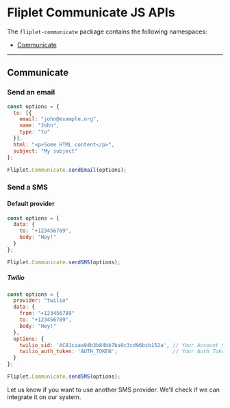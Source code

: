 # Fliplet Communicate JS APIs

The `fliplet-communicate` package contains the following namespaces:

- [Communicate](#communicate)

---

## Communicate

### Send an email

```js
const options = {
  to: [{
    email: "john@example.org",
    name: "John",
    type: "to"
  }],
  html: "<p>Some HTML content</p>",
  subject: "My subject"
};

Fliplet.Communicate.sendEmail(options);

```

### Send a SMS

#### Default provider
```js
const options = {
  data: {
    to: "+123456789",
    body: "Hey!"
  }
};

Fliplet.Communicate.sendSMS(options);
```

##### Twilio
```js
const options = {
  provider: "twilio"
  data: {
    from: "+123456789"
    to: "+123456789",
    body: "Hey!"
  },
  options: {
    twilio_sid: 'AC81caaa94b3b84bb7ba9c3cd96bcb152a', // Your Account SID from www.twilio.com/console
    twilio_auth_token: 'AUTH_TOKEN';                  // Your Auth Token from www.twilio.com/console
  }
};

Fliplet.Communicate.sendSMS(options);
```

Let us know if you want to use another SMS provider.
We'll check if we can integrate it on our system.
